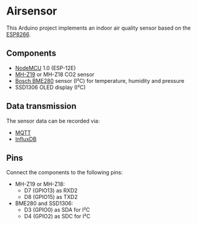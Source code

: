 Airsensor
=========

This Arduino project implements an indoor air quality sensor based on the [ESP8266](https://en.wikipedia.org/wiki/ESP8266).


## Components

* [NodeMCU](https://en.wikipedia.org/wiki/NodeMCU) 1.0 (ESP-12E)
* [MH-Z19](http://www.winsen-sensor.com/products/ndir-co2-sensor/mh-z19.html) or MH-Z18 CO2 sensor
* [Bosch BME280](https://www.bosch-sensortec.com/bst/products/all_products/bme280) sensor (I²C) for temperature, humidity and pressure
* SSD1306 OLED display (I²C)


## Data transmission

The sensor data can be recorded via:

* [MQTT](https://en.wikipedia.org/wiki/MQTT)
* [InfluxDB](https://en.wikipedia.org/wiki/InfluxDB)


## Pins

Connect the components to the following pins:

* MH-Z19 or MH-Z18:
    - D7 (GPIO13) as RXD2
    - D8 (GPIO15) as TXD2
* BME280 and SSD1306:
    - D3 (GPIO0) as SDA for I²C
    - D4 (GPIO2) as SDC for I²C
